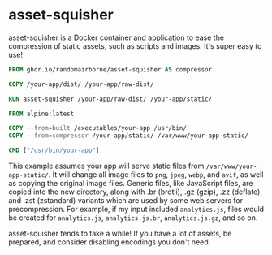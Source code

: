 # asset-squisher

asset-squisher is a Docker container and application to
ease the compression of static assets, such as scripts and
images. It's super easy to use!

```dockerfile
FROM ghcr.io/randomairborne/asset-squisher AS compressor

COPY /your-app/dist/ /your-app/raw-dist/

RUN asset-squisher /your-app/raw-dist/ /your-app/static/

FROM alpine:latest

COPY --from=built /executables/your-app /usr/bin/
COPY --from=compressor /your-app/static/ /var/www/your-app-static/

CMD ["/usr/bin/your-app"]
```

This example assumes your app will serve static files from
`/var/www/your-app-static/`. It will change all image files
to `png`, `jpeg`, `webp`, and `avif`, as well as copying the
original image files. Generic files, like JavaScript files,
are copied into the new directory, along with .br (brotli),
.gz (gzip), .zz (deflate), and .zst (zstandard) variants which
are used by some web servers for precompression. For example,
if my input included `analytics.js`, files would be created for
`analytics.js`, `analytics.js.br`, `analytics.js.gz`, and so on.

asset-squisher tends to take a while! If you have a lot of assets, be prepared, and consider disabling encodings you
don't need.